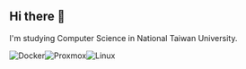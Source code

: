 ## Hi there 👋

I'm studying Computer Science in National Taiwan University.

![Docker](https://img.shields.io/badge/docker-%230db7ed.svg?style=for-the-badge&logo=docker&logoColor=white)![Proxmox](https://img.shields.io/badge/Proxmox-E57000?style=for-the-badge&logo=proxmox&logoColor=white)![Linux](https://img.shields.io/badge/Linux-FCC624?style=for-the-badge&logo=linux&logoColor=black)



<!--
**hensuu/hensuu** is a ✨ _special_ ✨ repository because its `README.md` (this file) appears on your GitHub profile.

Here are some ideas to get you started:

- 🔭 I’m currently working on ...
- 🌱 I’m currently learning ...
- 👯 I’m looking to collaborate on ...
- 🤔 I’m looking for help with ...
- 💬 Ask me about ...
- 📫 How to reach me: ...
- 😄 Pronouns: ...
- ⚡ Fun fact: ...
-->
